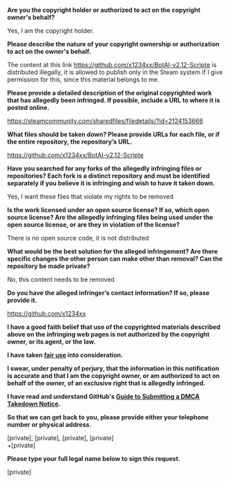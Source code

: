 **Are you the copyright holder or authorized to act on the copyright owner's behalf?**

Yes, I am the copyright holder.

**Please describe the nature of your copyright ownership or authorization to act on the owner's behalf.**

The content at this link https://github.com/x1234xx/BotAI-v2.12-Scripte is distributed illegally, it is allowed to publish only in the Steam system if I give permission for this, since this material belongs to me.

**Please provide a detailed description of the original copyrighted work that has allegedly been infringed. If possible, include a URL to where it is posted online.**

https://steamcommunity.com/sharedfiles/filedetails/?id=2124153666

**What files should be taken down? Please provide URLs for each file, or if the entire repository, the repository’s URL.**

https://github.com/x1234xx/BotAI-v2.12-Scripte

**Have you searched for any forks of the allegedly infringing files or repositories? Each fork is a distinct repository and must be identified separately if you believe it is infringing and wish to have it taken down.**

Yes, I want these files that violate my rights to be removed

**Is the work licensed under an open source license? If so, which open source license? Are the allegedly infringing files being used under the open source license, or are they in violation of the license?**

There is no open source code, it is not distributed

**What would be the best solution for the alleged infringement? Are there specific changes the other person can make other than removal? Can the repository be made private?**

No, this content needs to be removed

**Do you have the alleged infringer’s contact information? If so, please provide it.**

https://github.com/x1234xx

**I have a good faith belief that use of the copyrighted materials described above on the infringing web pages is not authorized by the copyright owner, or its agent, or the law.**

**I have taken <a href="https://www.lumendatabase.org/topics/22">fair use</a> into consideration.**

**I swear, under penalty of perjury, that the information in this notification is accurate and that I am the copyright owner, or am authorized to act on behalf of the owner, of an exclusive right that is allegedly infringed.**

**I have read and understand GitHub's <a href="https://docs.github.com/articles/guide-to-submitting-a-dmca-takedown-notice/">Guide to Submitting a DMCA Takedown Notice</a>.**

**So that we can get back to you, please provide either your telephone number or physical address.**

[private], [private], [private], [private]  
+[private]

**Please type your full legal name below to sign this request.**

[private]
